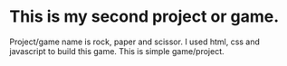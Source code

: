 # This is my second project or game.
Project/game name is rock, paper and scissor. I used html, css and javascript to build this game.
This is simple game/project.

